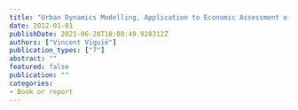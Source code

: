 ```yaml
---
title: "Urban Dynamics Modelling, Application to Economic Assessment of Climate Change"
date: 2012-01-01
publishDate: 2021-06-28T18:08:49.928312Z
authors: ["Vincent Viguié"]
publication_types: ["7"]
abstract: ""
featured: false
publication: ""
categories:
- Book or report
---
```


